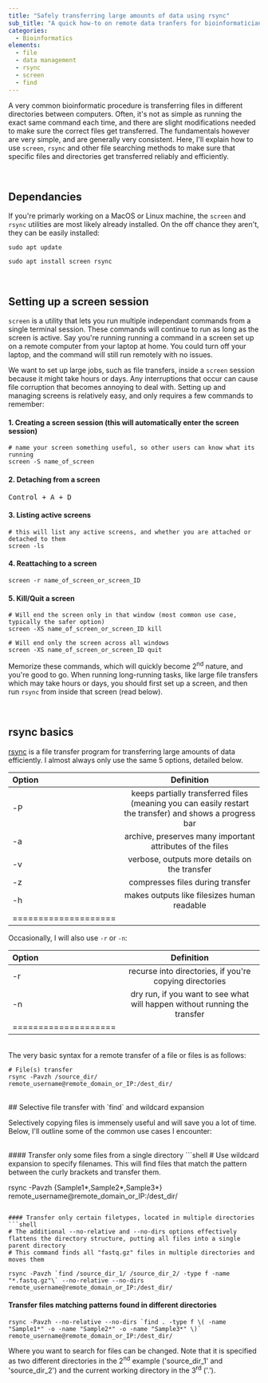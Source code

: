 ```yaml
---
title: "Safely transferring large amounts of data using rsync"
sub_title: "A quick how-to on remote data tranfers for bioinformaticians"
categories:
  - Bioinformatics
elements:
  - file
  - data management
  - rsync
  - screen
  - find
---
```

 
A very common bioinformatic procedure is transferring files in different directories between computers. Often, it's not as simple as running the exact same command each time, and there are slight modifications needed to make sure the correct files get transferred. The fundamentals however are very simple, and are generally very consistent. Here, I'll explain how to use `screen`, `rsync` and other file searching methods to make sure that specific files and directories get transferred reliably and efficiently.

<br>


## Dependancies

If you're primarly working on a MacOS or Linux machine, the `screen` and `rsync` utilities are most likely already  installed. On the off chance they aren't, they can be easily installed:

```shell
sudo apt update

sudo apt install screen rsync
```

<br>

## Setting up a screen session

`screen` is a utility that lets you run multiple independant commands from a single terminal session. These commands will continue to run as long as the screen is active. Say you're running running a command in a screen set up on a remote computer from your laptop at home. You could turn off your laptop, and the command will still run remotely with no issues.

We want to set up large jobs, such as file transfers, inside a `screen` session because it might take hours or days. Any interruptions that occur can cause file corruption that becomes annoying to deal with. Setting up and managing screens is relatively easy, and only requires a few commands to remember:

#### 1. Creating a screen session (this will automatically enter the screen session)
```shell
# name your screen something useful, so other users can know what its running
screen -S name_of_screen
```

#### 2. Detaching from a screen
<kbd>Control + A + D</kbd>

#### 3. Listing active screens
```shell
# this will list any active screens, and whether you are attached or detached to them
screen -ls 
```

#### 4. Reattaching to a screen
```shell
screen -r name_of_screen_or_screen_ID
```

#### 5. Kill/Quit a screen
```shell
# Will end the screen only in that window (most common use case, typically the safer option)
screen -XS name_of_screen_or_screen_ID kill

# Will end only the screen across all windows
screen -XS name_of_screen_or_screen_ID quit
```

Memorize these commands, which will quickly become 2<sup>nd</sup> nature, and you're good to go. When running long-running tasks, like large file transfers which may take hours or days, you should first set up a screen, and then run `rsync` from inside that screen (read below).

<br>

## rsync basics

[rsync](https://linux.die.net/man/1/rsync) is a file transfer program for transferring large amounts of data efficiently. I almost always only use the same 5 options, detailed below. 

| Option | Definition | 
|:--------|:-------:|
| -P  | keeps partially transferred files (meaning you can easily restart the transfer) and shows a progress bar   | 
| -a    | archive, preserves many important attributes of the files   |
| -v   | verbose, outputs more details on the transfer   | 
| -z   | compresses files during transfer   | 
| -h   | makes outputs like filesizes human readable   | 
|====================

Occasionally, I will also use `-r` or `-n`:

| Option | Definition | 
|:--------|:-------:|
| -r  | recurse into directories, if you're copying directories   | 
| -n    | dry run, if you want to see what will happen without running the transfer   |
|====================

<br>
The very basic syntax for a remote transfer of a file or files is as follows:

```shell
# File(s) transfer
rsync -Pavzh /source_dir/ remote_username@remote_domain_or_IP:/dest_dir/
```
<br>
## Selective file transfer with `find` and wildcard expansion

Selectively copying files is immensely useful and will save you a lot of time. Below, I'll outline some of the common use cases I encounter:

<br>
#### Transfer only some files from a single directory
```shell
# Use wildcard expansion to specify filenames. This will find files that match the pattern between the curly brackets and transfer them.

rsync -Pavzh {Sample1*,Sample2*,Sample3*} remote_username@remote_domain_or_IP:/dest_dir/
```

#### Transfer only certain filetypes, located in multiple directories
```shell
# The additional --no-relative and --no-dirs options effectively flattens the directory structure, putting all files into a single parent directory
# This command finds all "fastq.gz" files in multiple directories and moves them

rsync -Pavzh `find /source_dir_1/ /source_dir_2/ -type f -name "*.fastq.gz"\` --no-relative --no-dirs remote_username@remote_domain_or_IP:/dest_dir/
```

#### Transfer files matching patterns found in different directories
```shell
rsync -Pavzh --no-relative --no-dirs `find . -type f \( -name "Sample1*" -o -name "Sample2*" -o -name "Sample3*" \)` remote_username@remote_domain_or_IP:/dest_dir/
```

Where you want to search for files can be changed. Note that it is specified as two different directories in the 2<sup>nd</sup> example ('source_dir_1' and 'source_dir_2') and the current working directory in the 3<sup>rd</sup> ('.').